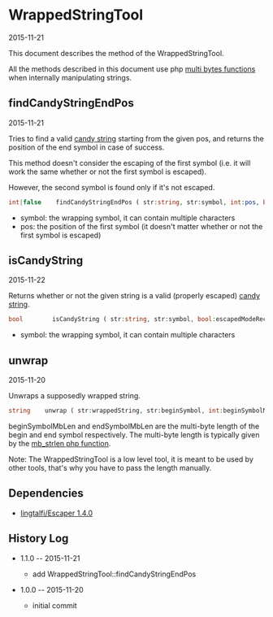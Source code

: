 WrappedStringTool
==================
2015-11-21


This document describes the method of the WrappedStringTool.


All the methods described in this document use php [multi bytes functions](http://php.net/manual/en/ref.mbstring.php) 
when internally manipulating strings.








findCandyStringEndPos
-------------
2015-11-21


Tries to find a valid [candy string](https://github.com/lingtalfi/WrappedString#candy-string)
starting from the given pos,
and returns the position of the end symbol in case of success.

This method doesn't consider the escaping of the first symbol (i.e. it will work 
the same whether or not the first symbol is escaped).

However, the second symbol is found only if it's not escaped.


```php
int|false    findCandyStringEndPos ( str:string, str:symbol, int:pos, bool:escapedModeRecursive )
```

- symbol: the wrapping symbol, it can contain multiple characters
- pos: the position of the first symbol (it doesn't matter whether or not the first symbol is escaped)






isCandyString
-------------
2015-11-22


Returns whether or not the given string is a valid (properly escaped) [candy string](https://github.com/lingtalfi/WrappedString#candy-string).


```php
bool        isCandyString ( str:string, str:symbol, bool:escapedModeRecursive )
```

- symbol: the wrapping symbol, it can contain multiple characters





unwrap
----------
2015-11-20


Unwraps a supposedly wrapped string.


```php
string    unwrap ( str:wrappedString, str:beginSymbol, int:beginSymbolMbLen, str:endSymbol, int:endSymbolMbLen, bool:escapedModeRecursive )
```

beginSymbolMbLen and endSymbolMbLen are the multi-byte length of the begin and end symbol respectively.
The multi-byte length is typically given by the [mb_strlen php function](http://php.net/manual/en/function.mb-strlen.php).



Note:
The WrappedStringTool is a low level tool, it is meant to be used by other tools, that's why you have to pass the length manually.

















Dependencies
------------------

- [lingtalfi/Escaper 1.4.0](https://github.com/lingtalfi/Escaper)




History Log
------------------
    
- 1.1.0 -- 2015-11-21

    - add WrappedStringTool::findCandyStringEndPos
        
- 1.0.0 -- 2015-11-20

    - initial commit
    
    